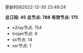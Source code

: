 更新时间2022-12-30 23:49:24

**总订阅: 45**
**总节点: 788**
**有效节点: 175**
- v2ray节点: 154
- trojan节点: 6
- ss节点: 14
- ssr节点: 1
